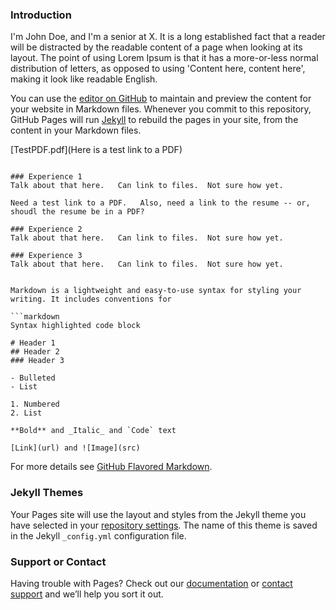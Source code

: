 ### Introduction

I'm John Doe, and I'm a senior at X.   It is a long established fact that a reader will be distracted by the readable content of a page when looking at its layout. The point of using Lorem Ipsum is that it has a more-or-less normal distribution of letters, as opposed to using 'Content here, content here', making it look like readable English. 


You can use the [editor on GitHub](https://github.com/tofutest/test/edit/main/README.md) to maintain and preview the content for your website in Markdown files.
Whenever you commit to this repository, GitHub Pages will run [Jekyll](https://jekyllrb.com/) to rebuild the pages in your site, from the content in your Markdown files.


[TestPDF.pdf](Here is a test link to a PDF)
```

### Experience 1
Talk about that here.   Can link to files.  Not sure how yet.

Need a test link to a PDF.   Also, need a link to the resume -- or, shoudl the resume be in a PDF?

### Experience 2
Talk about that here.   Can link to files.  Not sure how yet.

### Experience 3
Talk about that here.   Can link to files.  Not sure how yet.


Markdown is a lightweight and easy-to-use syntax for styling your writing. It includes conventions for

```markdown
Syntax highlighted code block

# Header 1
## Header 2
### Header 3

- Bulleted
- List

1. Numbered
2. List

**Bold** and _Italic_ and `Code` text

[Link](url) and ![Image](src)
```

For more details see [GitHub Flavored Markdown](https://guides.github.com/features/mastering-markdown/).

### Jekyll Themes

Your Pages site will use the layout and styles from the Jekyll theme you have selected in your [repository settings](https://github.com/tofutest/test/settings). The name of this theme is saved in the Jekyll `_config.yml` configuration file.

### Support or Contact

Having trouble with Pages? Check out our [documentation](https://docs.github.com/categories/github-pages-basics/) or [contact support](https://support.github.com/contact) and we’ll help you sort it out.
